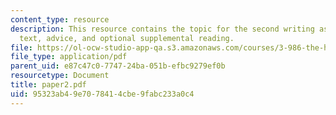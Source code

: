 ```yaml
---
content_type: resource
description: This resource contains the topic for the second writing assignment, reference
  text, advice, and optional supplemental reading.
file: https://ol-ocw-studio-app-qa.s3.amazonaws.com/courses/3-986-the-human-past-introduction-to-archaeology-fall-2006/95323ab49e7078414cbe9fabc233a0c4_paper2.pdf
file_type: application/pdf
parent_uid: e87c47c0-7747-24ba-051b-efbc9279ef0b
resourcetype: Document
title: paper2.pdf
uid: 95323ab4-9e70-7841-4cbe-9fabc233a0c4
---
```


